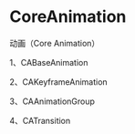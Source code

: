 # CoreAnimation
动画（Core Animation）

1、CABaseAnimation

2、CAKeyframeAnimation

3、CAAnimationGroup

4、CATransition
